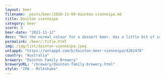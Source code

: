 ```yaml
---
layout: beer
filename: _posts/beer/2016-11-09-dainton-vienneipa.md
title: Dainton vienneipa
category: beer
score: 9
beer-date: "2021-11-12"
desc: "Not the normal colour for a dessert beer. Has a little bit of ice cream and vanilla coming through. Interesting and also tasty"
permalink: /beer/:title.html
img: /img/list/dainton-vienneipa.jpeg
untappd: "https://untappd.com/b/dainton-beer-vienneipa/4202470"
country: "Australia"
brewery: "Dainton Family Brewery"
breweryURL: "/brewery/dainton-family-brewery.html"
style: "IPA - Milkshake"
---
```

